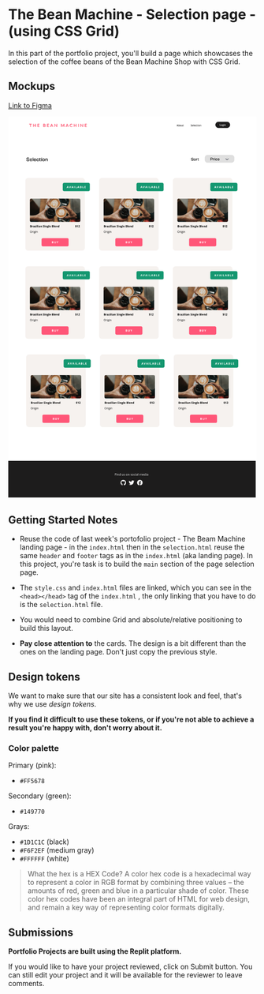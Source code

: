 # The Bean Machine - Selection page - (using CSS Grid)

In this part of the portfolio project, you'll build a page which showcases the selection of the coffee beans of the Bean Machine Shop with CSS Grid.

## Mockups


[Link to Figma](https://www.figma.com/file/p12TxtRoy5rQth8S1WuUcY/Mimo-Dev-%C2%B7-Oct-'21-Cohort?node-id=91%3A226)


  ![page mockup](assets/selection_page.png)
  
  

## Getting Started Notes

- Reuse the code of last week's portofolio project - The Beam Machine landing page - in the `index.html` then in the `selection.html` reuse the same `header` and `footer` tags as in the `index.html` (aka landing page). In this project, you're task is to build the `main` section of the page selection page.
- The `style.css` and `index.html` files are linked, which you can see in the `<head></head>` tag of the `index.html` , the only linking that you have to do is the `selection.html` file. 
- You would need to combine Grid and absolute/relative positioning to build this layout.

- **Pay close attention to** the cards. The design is a bit different than the ones on the landing page. Don't just copy the previous style.

## Design tokens

We want to make sure that our site has a consistent look and feel, that's why we use _design tokens_.

**If you find it difficult to use these tokens, or if you're not able to achieve a result you're happy with, don't worry about it.** 

### Color palette

Primary (pink):

- `#FF5678`

Secondary (green):

- `#149770`

Grays:

- `#1D1C1C` (black)
- `#F6F2EF` (medium gray)
- `#FFFFFF` (white)

> What the hex is a HEX Code?
>A color hex code is a hexadecimal way to represent a color in RGB format by combining three values – the amounts of red, green and blue in a particular shade of color.
> These color hex codes have been an integral part of HTML for web design, and remain a key way of representing color formats digitally.

## Submissions

**Portfolio Projects are built using the Replit platform.** 

If you would like to have your project reviewed, click on Submit button. You can still edit your project and it will be available for the reviewer to leave comments.

